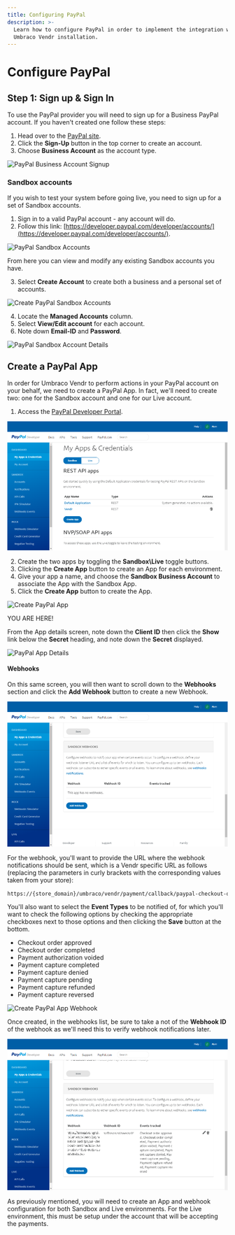```yaml
---
title: Configuring PayPal
description: >-
  Learn how to configure PayPal in order to implement the integration with your
  Umbraco Vendr installation.
---
```


# Configure PayPal

## Step 1: Sign up & Sign In

To use the PayPal provider you will need to sign up for a Business PayPal account. If you haven't created one follow these steps:

1. Head over to the [PayPal site](https://www.paypal.com).
2. Click the **Sign-Up** button in the top corner to create an account.
3. Choose **Business Account** as the account type.

![PayPal Business Account Signup](../media/paypal/signup\_business\_account.png)

### Sandbox accounts

If you wish to test your system before going live, you need to sign up for a set of Sandbox accounts.

1. Sign in to a valid PayPal account - any account will do.
2. Follow this link: [https://developer.paypal.com/developer/accounts/](https://developer.paypal.com/developer/accounts/).

![PayPal Sandbox Accounts](../media/paypal/sandbox\_accounts.png)

From here you can view and modify any existing Sandbox accounts you have.

3. Select **Create Account** to create both a business and a personal set of accounts.

![Create PayPal Sandbox Accounts](../media/paypal/create\_sandbox\_accounts.png)

4. Locate the **Managed Accounts** column.
5. Select **View/Edit account** for each account.
6. Note down **Email-ID** and **Password**.

![PayPal Sandbox Account Details](../media/paypal/sandbox\_account\_details.png)

## Create a PayPal App

In order for Umbraco Vendr to perform actions in your PayPal account on your behalf, we need to create a PayPal App. In fact, we'll need to create two: one for the Sandbox account and one for our Live account.

1. Access the [PayPal Developer Portal](https://developer.paypal.com/developer/applications/).

![PayPal Apps](../media/paypal/applications.png)

2. Create the two apps by toggling the **Sandbox\Live** toggle buttons.
3. Clicking the **Create App** button to create an App for each environment.
4. Give your app a name, and choose the **Sandbox Business Account** to associate the App with the Sandbox App.
5. Click the **Create App** button to create the App.

![Create PayPal App](../media/paypal/create\_application.png)

YOU ARE HERE!

From the App details screen, note down the **Client ID** then click the **Show** link below the **Secret** heading, and note down the **Secret** displayed.

![PayPal App Details](../media/paypal/application\_details.png)

#### Webhooks

On this same screen, you will then want to scroll down to the **Webhooks** section and click the **Add Webhook** button to create a new Webhook.

![PayPal App Webhooks](../media/paypal/webhooks.png)

For the webhook, you'll want to provide the URL where the webhook notifications should be sent, which is a Vendr specific URL as follows (replacing the parameters in curly brackets with the corresponding values taken from your store):

```bash
https://{store_domain}/umbraco/vendr/payment/callback/paypal-checkout-onetime/{payment_method_id}/
```

You'll also want to select the **Event Types** to be notified of, for which you'll want to check the following options by checking the appropriate checkboxes next to those options and then clicking the **Save** button at the bottom.

* Checkout order approved
* Checkout order completed
* Payment authorization voided
* Payment capture completed
* Payment capture denied
* Payment capture pending
* Payment capture refunded
* Payment capture reversed

![Create PayPal App Webhook](../media/paypal/sandbox\_webhook.png)

Once created, in the webhooks list, be sure to take a not of the **Webhook ID** of the webhook as we'll need this to verify webhook notifications later.

![PayPal App Webhooks](../media/paypal/webhooks2.png)

As previously mentioned, you will need to create an App and webhook configuration for both Sandbox and Live environments. For the Live environment, this must be setup under the account that will be accepting the payments.
